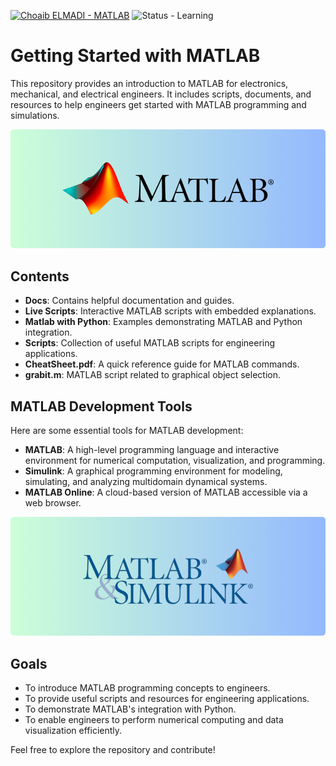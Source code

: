 [![Choaib ELMADI - MATLAB](https://img.shields.io/badge/Choaib_ELMADI-MATLAB-8800dd)](https://elmadichoaib.vercel.app) ![Status - Learning](https://img.shields.io/badge/Status-Learning-2bd729)

# Getting Started with MATLAB

This repository provides an introduction to MATLAB for electronics, mechanical, and electrical engineers. It includes scripts, documents, and resources to help engineers get started with MATLAB programming and simulations.

<div align="center">

![MATLAB](./Images/matlab.png)

</div>

## Contents

- **Docs**: Contains helpful documentation and guides.
- **Live Scripts**: Interactive MATLAB scripts with embedded explanations.
- **Matlab with Python**: Examples demonstrating MATLAB and Python integration.
- **Scripts**: Collection of useful MATLAB scripts for engineering applications.
- **CheatSheet.pdf**: A quick reference guide for MATLAB commands.
- **grabit.m**: MATLAB script related to graphical object selection.

## MATLAB Development Tools

Here are some essential tools for MATLAB development:

- **MATLAB**: A high-level programming language and interactive environment for numerical computation, visualization, and programming.
- **Simulink**: A graphical programming environment for modeling, simulating, and analyzing multidomain dynamical systems.
- **MATLAB Online**: A cloud-based version of MATLAB accessible via a web browser.

<div align="center">

[![Simulink](./Images/simulink.png)](https://github.com/Choaib-ELMADI/getting-started-with-simulink)

</div>

## Goals

- To introduce MATLAB programming concepts to engineers.
- To provide useful scripts and resources for engineering applications.
- To demonstrate MATLAB's integration with Python.
- To enable engineers to perform numerical computing and data visualization efficiently.

Feel free to explore the repository and contribute!

